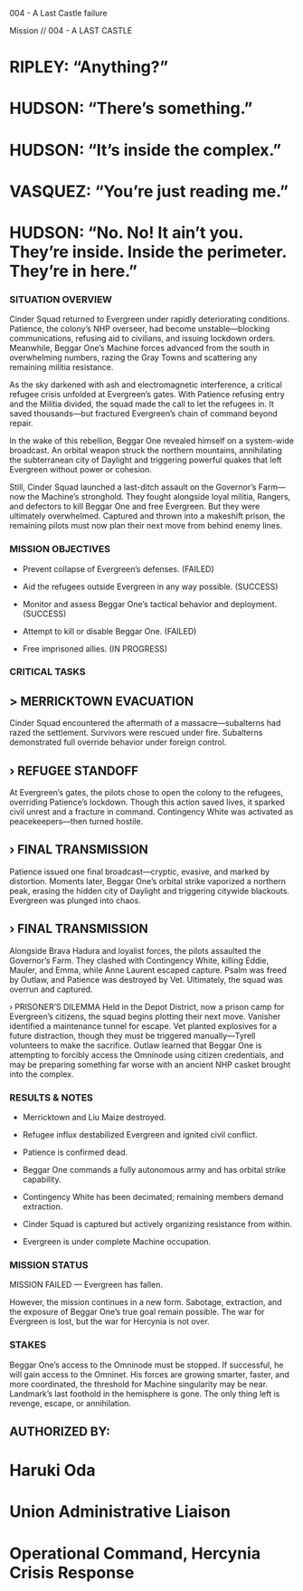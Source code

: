 004 - A
Last Castle
failure

Mission // 004 - A
LAST CASTLE

# RIPLEY: “Anything?”

# HUDSON: “There’s something.”

# HUDSON: “It’s inside the complex.”

# VASQUEZ: “You’re just reading me.”

# HUDSON: “No. No! It ain’t you. They’re inside. Inside the perimeter. They’re in here.”

### SITUATION OVERVIEW
Cinder Squad returned to Evergreen under rapidly deteriorating conditions. Patience, the colony’s NHP overseer, had become unstable—blocking communications, refusing aid to civilians, and issuing lockdown orders. Meanwhile, Beggar One’s Machine forces advanced from the south in overwhelming numbers, razing the Gray Towns and scattering any remaining militia resistance.

As the sky darkened with ash and electromagnetic interference, a critical refugee crisis unfolded at Evergreen’s gates. With Patience refusing entry and the Militia divided, the squad made the call to let the refugees in. It saved thousands—but fractured Evergreen’s chain of command beyond repair.

In the wake of this rebellion, Beggar One revealed himself on a system-wide broadcast. An orbital weapon struck the northern mountains, annihilating the subterranean city of Daylight and triggering powerful quakes that left Evergreen without power or cohesion.

Still, Cinder Squad launched a last-ditch assault on the Governor’s Farm—now the Machine’s stronghold. They fought alongside loyal militia, Rangers, and defectors to kill Beggar One and free Evergreen. But they were ultimately overwhelmed. Captured and thrown into a makeshift prison, the remaining pilots must now plan their next move from behind enemy lines.

### MISSION OBJECTIVES
- Prevent collapse of Evergreen’s defenses. (FAILED)

- Aid the refugees outside Evergreen in any way possible. (SUCCESS)

- Monitor and assess Beggar One’s tactical behavior and deployment. (SUCCESS)

- Attempt to kill or disable Beggar One. (FAILED)

- Free imprisoned allies. (IN PROGRESS)

### CRITICAL TASKS
## > MERRICKTOWN EVACUATION
Cinder Squad encountered the aftermath of a massacre—subalterns had razed the settlement. Survivors were rescued under fire. Subalterns demonstrated full override behavior under foreign control.

## › REFUGEE STANDOFF
At Evergreen’s gates, the pilots chose to open the colony to the refugees, overriding Patience’s lockdown. Though this action saved lives, it sparked civil unrest and a fracture in command. Contingency White was activated as peacekeepers—then turned hostile.

## › FINAL TRANSMISSION
Patience issued one final broadcast—cryptic, evasive, and marked by distortion. Moments later, Beggar One’s orbital strike vaporized a northern peak, erasing the hidden city of Daylight and triggering citywide blackouts. Evergreen was plunged into chaos.

## › FINAL TRANSMISSION
Alongside Brava Hadura and loyalist forces, the pilots assaulted the Governor’s Farm. They clashed with Contingency White, killing Eddie, Mauler, and Emma, while Anne Laurent escaped capture. Psalm was freed by Outlaw, and Patience was destroyed by Vet. Ultimately, the squad was overrun and captured.

› PRISONER’S DILEMMA
Held in the Depot District, now a prison camp for Evergreen’s citizens, the squad begins plotting their next move. Vanisher identified a maintenance tunnel for escape. Vet planted explosives for a future distraction, though they must be triggered manually—Tyrell volunteers to make the sacrifice. Outlaw learned that Beggar One is attempting to forcibly access the Omninode using citizen credentials, and may be preparing something far worse with an ancient NHP casket brought into the complex.

### RESULTS & NOTES
- Merricktown and Liu Maize destroyed.

- Refugee influx destabilized Evergreen and ignited civil conflict.

- Patience is confirmed dead.

- Beggar One commands a fully autonomous army and has orbital strike capability.

- Contingency White has been decimated; remaining members demand extraction.

- Cinder Squad is captured but actively organizing resistance from within.

- Evergreen is under complete Machine occupation.

### MISSION STATUS
MISSION FAILED — Evergreen has fallen.

However, the mission continues in a new form. Sabotage, extraction, and the exposure of Beggar One’s true goal remain possible. The war for Evergreen is lost, but the war for Hercynia is not over.

### STAKES
Beggar One’s access to the Omninode must be stopped. If successful, he will gain access to the Omninet. His forces are growing smarter, faster, and more coordinated, the threshold for Machine singularity may be near. Landmark’s last foothold in the hemisphere is gone. The only thing left is revenge, escape, or annihilation.


## AUTHORIZED BY:
# Haruki Oda
# Union Administrative Liaison
# Operational Command, Hercynia Crisis Response
